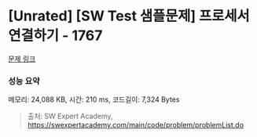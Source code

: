 # [Unrated] [SW Test 샘플문제] 프로세서 연결하기 - 1767 

[문제 링크](https://swexpertacademy.com/main/code/problem/problemDetail.do?contestProbId=AV4suNtaXFEDFAUf) 

### 성능 요약

메모리: 24,088 KB, 시간: 210 ms, 코드길이: 7,324 Bytes



> 출처: SW Expert Academy, https://swexpertacademy.com/main/code/problem/problemList.do